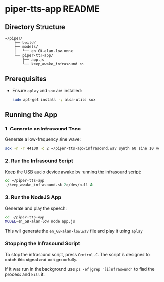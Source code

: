 # piper-tts-app README

## Directory Structure

```
~/piper/
    ├── build/
    ├── models/
    │   └── en_GB-alan-low.onnx
    └── piper-tts-app/
        ├── app.js
        └── keep_awake_infrasound.sh
```

## Prerequisites

- Ensure `aplay` and `sox` are installed:
  ```bash
  sudo apt-get install -y alsa-utils sox
  ```

## Running the App

### 1. **Generate an Infrasound Tone**

Generate a low-frequency sine wave:
```bash
sox -n -r 44100 -c 2 ~/piper-tts-app/infrasound.wav synth 60 sine 10 vol 0.01
```

### 2. **Run the Infrasound Script**

Keep the USB audio device awake by running the infrasound script:
```bash
cd ~/piper-tts-app
./keep_awake_infrasound.sh 2>/dev/null &
```

### 3. **Run the NodeJS App**

Generate and play the speech:
```bash
cd ~/piper-tts-app
MODEL=en_GB-alan-low node app.js
```

This will generate the `en_GB-alan-low.wav` file and play it using `aplay`.

### Stopping the Infrasound Script

To stop the infrasound script, press `Control-C`. The script is designed to catch this signal and exit gracefully.

If it was run in the background use `ps -ef|grep '[i]nfrasound'` to find the process and `kill` it.
